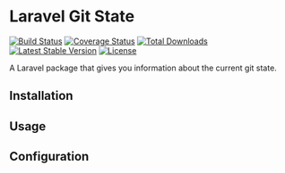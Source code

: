 # Laravel Git State

[![Build Status](https://travis-ci.org/markwalet/git-state.svg?branch=master)](https://travis-ci.org/markwalet/git-state)
[![Coverage Status](https://coveralls.io/repos/github/markwalet/git-state/badge.svg?branch=master)](https://coveralls.io/github/markwalet/git-state?branch=master)
[![Total Downloads](https://poser.pugx.org/markwalet/git-state/downloads)](https://packagist.org/packages/markwalet/git-state)
[![Latest Stable Version](https://poser.pugx.org/markwalet/git-state/v/stable)](https://packagist.org/packages/markwalet/git-state)
[![License](https://poser.pugx.org/markwalet/git-state/license)](https://packagist.org/packages/markwalet/git-state)

A Laravel package that gives you information about the current git state.

## Installation

## Usage

## Configuration
